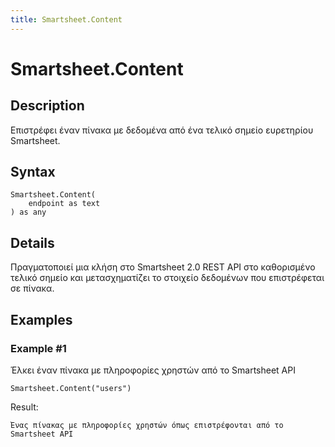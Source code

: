 ```yaml
---
title: Smartsheet.Content
---
```


# Smartsheet.Content


## Description

Επιστρέφει έναν πίνακα με δεδομένα από ένα τελικό σημείο ευρετηρίου Smartsheet.


## Syntax

```powerquery
Smartsheet.Content(
    endpoint as text
) as any
```


## Details

Πραγματοποιεί μια κλήση στο Smartsheet 2.0 REST API στο καθορισμένο τελικό σημείο και μετασχηματίζει το στοιχείο δεδομένων που επιστρέφεται σε πίνακα.


## Examples

### Example #1 
Έλκει έναν πίνακα με πληροφορίες χρηστών από το Smartsheet API
```powerquery
Smartsheet.Content("users")
```

Result: 
```powerquery
Ένας πίνακας με πληροφορίες χρηστών όπως επιστρέφονται από το Smartsheet API
```



